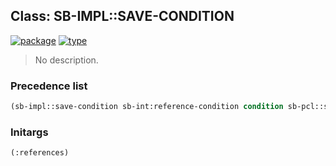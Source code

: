 ## Class: SB-IMPL::SAVE-CONDITION
[![package](https://img.shields.io/badge/Package-SB--IMPL-5f9ea0.svg?style=social&colorA=999999)](../) [![type](https://img.shields.io/badge/Type-Class-5f9ea0.svg?style=social&colorA=999999)](../#class) 

> No description.

### Precedence list
```cl
(sb-impl::save-condition sb-int:reference-condition condition sb-pcl::slot-object t)
```
### Initargs
```cl
(:references)
```

